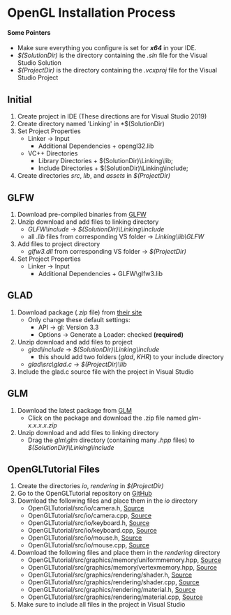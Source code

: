 # OpenGL Installation Process

#### Some Pointers
* Make sure everything you configure is set for **_x64_** in your IDE.
* *$(SolutionDir)* is the directory containing the *.sln* file for the Visual Studio Solution
* *$(ProjectDir)* is the directory containing the *.vcxproj* file for the Visual Studio Project

## Initial
1. Create project in IDE (These directions are for Visual Studio 2019)
2. Create directory named 'Linking' in *$(SolutionDir)
3. Set Project Properties
    * Linker -> Input
        * Additional Dependencies
            \+ opengl32.lib
    * VC++ Directories
        * Library Directories
            \+ $(SolutionDir)\Linking\lib;
        * Include Directories
            \+ $(SolutionDir)\Linking\include;
4. Create directories *src*, *lib*, and *assets* in *$(ProjectDir)*

## GLFW
1. Download pre-compiled binaries from [GLFW](https://www.glfw.org/download.html)
2. Unzip download and add files to linking directory
    * *GLFW\include* -> *$(SolutionDir)\Linking\include*
    * all *.lib* files from corresponding VS folder -> *Linking\lib\GLFW*
3. Add files to project directory
    * *glfw3.dll* from corresponding VS folder -> *$(ProjectDir)*
4. Set Project Properties
    * Linker -> Input
        * Additional Dependencies
            \+ GLFW\glfw3.lib

## GLAD
1. Download package (*.zip* file) from [their site](https://glad.dav1d.de/)
    * Only change these default settings:
        * API -> gl: Version 3.3
        * Options -> Generate a Loader: checked **(required)**
2. Unzip download and add files to project
	* *glad\include* -> *$(SolutionDir)\Linking\include*
		* this should add two folders (*glad*, *KHR*) to your include directory
	* *glad\src\glad.c* -> *$(ProjectDir)\lib*
3. Include the glad.c source file with the project in Visual Studio

## GLM
1. Download the latest package from [GLM](https://github.com/g-truc/glm/tags)
    * Click on the package and download the .zip file named *glm-x.x.x.x.zip*
2. Unzip download and add files to linking directory
	* Drag the *glm\glm* directory (containing many *.hpp* files) to *$(SolutionDir)\Linking\include*

## OpenGLTutorial Files
1. Create the directories *io*, *rendering* in *$(ProjectDir)*
2. Go to the OpenGLTutorial repository on [GitHub](https://github.com/michaelg29/OpenGLTutorial)
3. Download the following files and place them in the *io* directory
    - OpenGLTutorial/src/io/camera.h, [Source](https://raw.githubusercontent.com/michaelg29/OpenGLTutorial/master/OpenGLTutorial/src/io/camera.h)
    - OpenGLTutorial/src/io/camera.cpp, [Source](https://raw.githubusercontent.com/michaelg29/OpenGLTutorial/master/OpenGLTutorial/src/io/camera.cpp)
    - OpenGLTutorial/src/io/keyboard.h, [Source](https://raw.githubusercontent.com/michaelg29/OpenGLTutorial/master/OpenGLTutorial/src/io/keyboard.h)
    - OpenGLTutorial/src/io/keyboard.cpp, [Source](https://raw.githubusercontent.com/michaelg29/OpenGLTutorial/master/OpenGLTutorial/src/io/keyboard.cpp)
    - OpenGLTutorial/src/io/mouse.h, [Source](https://raw.githubusercontent.com/michaelg29/OpenGLTutorial/master/OpenGLTutorial/src/io/mouse.h)
    - OpenGLTutorial/src/io/mouse.cpp, [Source](https://raw.githubusercontent.com/michaelg29/OpenGLTutorial/master/OpenGLTutorial/src/io/mouse.cpp)
4. Download the following files and place them in the *rendering* directory
    - OpenGLTutorial/src/graphics/memory/uniformmemory.hpp, [Source](https://raw.githubusercontent.com/michaelg29/OpenGLTutorial/master/OpenGLTutorial/src/graphics/memory/uniformmemory.hpp)
    - OpenGLTutorial/src/graphics/memory/vertexmemory.hpp, [Source](https://raw.githubusercontent.com/michaelg29/OpenGLTutorial/master/OpenGLTutorial/src/graphics/memory/vertexmemory.hpp)
    - OpenGLTutorial/src/graphics/rendering/shader.h, [Source](https://raw.githubusercontent.com/michaelg29/OpenGLTutorial/master/OpenGLTutorial/src/graphics/rendering/shader.h)
    - OpenGLTutorial/src/graphics/rendering/shader.cpp, [Source](https://raw.githubusercontent.com/michaelg29/OpenGLTutorial/master/OpenGLTutorial/src/graphics/rendering/shader.cpp)
    - OpenGLTutorial/src/graphics/rendering/material.h, [Source](https://raw.githubusercontent.com/michaelg29/OpenGLTutorial/master/OpenGLTutorial/src/graphics/rendering/material.h)
    - OpenGLTutorial/src/graphics/rendering/material.cpp, [Source](https://raw.githubusercontent.com/michaelg29/OpenGLTutorial/master/OpenGLTutorial/src/graphics/rendering/material.cpp)
5. Make sure to include all files in the project in Visual Studio